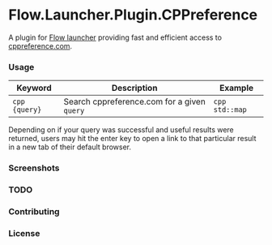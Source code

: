 Flow.Launcher.Plugin.CPPreference
==================

A plugin for [Flow launcher](https://github.com/Flow-Launcher/Flow.Launcher) providing fast and efficient access to [cppreference.com](https://cppreference.com).


### Usage
| Keyword                                  | Description                               | Example                           |
| ---------------------------------------- | ----------------------------------------- | --------------------------------- |
| ``cpp {query}`` | Search cppreference.com for a given `query` | `cpp std::map`                  |

Depending on if your query was successful and useful results were returned, users may hit the enter key to open a link to that 
particular result in a new tab of their default browser.

### Screenshots

### TODO

### Contributing

### License